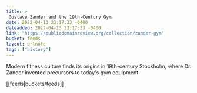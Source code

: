```yaml
---
title: > 
 Gustave Zander and the 19th-Century Gym
date: 2022-04-13 23:17:33 -0400
dateadded: 2022-04-13 23:17:33 -0400
link: "https://publicdomainreview.org/collection/zander-gym"
bucket: feeds
layout: urlnote
tags: ["history"]
--- 
```

Modern fitness culture finds its origins in 19th-century Stockholm, where Dr. Zander invented precursors to today's gym equipment. 
 <!-- end excerpt --> 
<div class='bucket'>[[feeds|buckets/feeds]]</div> 
